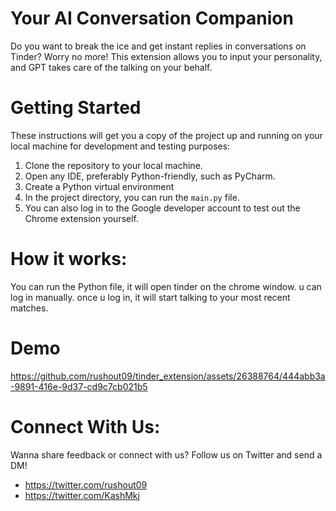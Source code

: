 # Your AI Conversation Companion

Do you want to break the ice and get instant replies in conversations on Tinder? Worry no more! This extension allows you to input your personality, and GPT takes care of the talking on your behalf.

# Getting Started

These instructions will get you a copy of the project up and running on your local machine for development and testing purposes:

1. Clone the repository to your local machine.
2. Open any IDE, preferably Python-friendly, such as PyCharm.
3. Create a Python virtual environment
4. In the project directory, you can run the `main.py` file.
5. You can also log in to the Google developer account to test out the Chrome extension yourself.

# How it works:

You can run the Python file, it will open tinder on the chrome window. u can log in manually. once u log in, it will start talking to your most recent matches.

# Demo

https://github.com/rushout09/tinder_extension/assets/26388764/444abb3a-9891-416e-9d37-cd9c7cb021b5

# Connect With Us:

Wanna share feedback or connect with us? Follow us on Twitter and send a DM!

- https://twitter.com/rushout09
- https://twitter.com/KashMkj
